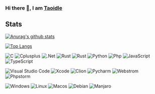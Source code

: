 <!--
 * @Author: taoidle me@mail.taoidle.com
 * @Date: 2022-07-30 18:27:55
 * @LastEditors: taoidle me@mail.taoidle.com
 * @LastEditTime: 2022-07-30 19:26:08
 * @FilePath: \Taoidle\README.md
 * @Description: 这是默认设置,请设置`customMade`, 打开koroFileHeader查看配置 进行设置: https://github.com/OBKoro1/koro1FileHeader/wiki/%E9%85%8D%E7%BD%AE
-->
### Hi there 👋, I am [Taoidle](https://www.taoidle.com)

<!--
**Taoidle/Taoidle** is a ✨ _special_ ✨ repository because its `README.md` (this file) appears on your GitHub profile.

Here are some ideas to get you started:

- 🔭 I’m currently working on ...
- 🌱 I’m currently learning ...
- 👯 I’m looking to collaborate on ...
- 🤔 I’m looking for help with ...
- 💬 Ask me about ...
- 📫 How to reach me: ...
- 😄 Pronouns: ...
- ⚡ Fun fact: ...
-->

## Stats

[![Anurag's github stats](https://github-readme-stats.vercel.app/api?username=taoidle&show_icons=true&hide_border=true&&exclude_repo=taoidle.github.io)](https://github.com/anuraghazra/github-readme-stats) 

[![Top Langs](https://github-readme-stats.vercel.app/api/top-langs/?username=taoidle&layout=compact&hide_border=true&&exclude_repo=taoidle.github.io)](https://github.com/anuraghazra/github-readme-stats)

![C](https://img.shields.io/badge/C-A8B9CC?style=for-the-badge&logo=C&logoColor=white)
![Cplusplus](https://img.shields.io/badge/C++-00599C?style=for-the-badge&logo=Cplusplus&logoColor=white)
![.Net](https://img.shields.io/badge/.NET-512BD4?style=for-the-badge&logo=.NET)
![Rust](https://img.shields.io/badge/Rust-000000?style=for-the-badge&logo=Rust&logoColor=white)
![Rust](https://img.shields.io/badge/Swift-F05138?style=for-the-badge&logo=Swift&logoColor=white)
![Python](https://img.shields.io/badge/python-ffffff?style=for-the-badge&logo=python)
![Php](https://img.shields.io/badge/php-ffffff?style=for-the-badge&logo=php)
![JavaScript](https://img.shields.io/badge/JavaScript-ffffff?style=for-the-badge&logo=JavaScript)
![TypeScript](https://img.shields.io/badge/TypeScript-ffffff?style=for-the-badge&logo=TypeScript)


![Visual Studio Code](https://img.shields.io/badge/Visual%20Studio%20Code-007ACC?style=for-the-badge&logo=Visual+Studio+Code)
![Xcode](https://img.shields.io/badge/Xcode-ffffff?style=for-the-badge&logo=Xcode)
![Clion](https://img.shields.io/badge/Clion-000000?style=for-the-badge&logo=Clion)
![Pycharm](https://img.shields.io/badge/Pycharm-000000?style=for-the-badge&logo=Pycharm)
![Webstrom](https://img.shields.io/badge/Webstorm-000000?style=for-the-badge&logo=Webstorm)
![Phpstorm](https://img.shields.io/badge/Phpstorm-000000?style=for-the-badge&logo=Phpstorm)

![Windows](https://img.shields.io/badge/Windows-0078D6?style=for-the-badge&logo=Windows)
![Linux](https://img.shields.io/badge/Linux-000000?style=for-the-badge&logo=Linux&logoColor=white)
![Macos](https://img.shields.io/badge/Macos-000000?style=for-the-badge&logo=Macos&logoColor=white)
![Debian](https://img.shields.io/badge/Debian-A81D33?style=for-the-badge&logo=Debian&logoColor=white)
![Manjaro](https://img.shields.io/badge/Manjaro-35BF5C?style=for-the-badge&logo=Manjaro&logoColor=white)